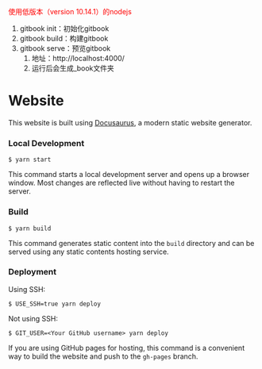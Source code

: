 <font color="red">使用低版本（version 10.14.1）的nodejs</font>

1. gitbook init：初始化gitbook
2. gitbook build：构建gitbook
3. gitbook serve：预览gitbook
    1) 地址：http://localhost:4000/
    2) 运行后会生成_book文件夹


# Website

This website is built using [Docusaurus](https://docusaurus.io/), a modern static website generator.

### Local Development

```
$ yarn start
```

This command starts a local development server and opens up a browser window. Most changes are reflected live without having to restart the server.

### Build

```
$ yarn build
```

This command generates static content into the `build` directory and can be served using any static contents hosting service.

### Deployment

Using SSH:

```
$ USE_SSH=true yarn deploy
```

Not using SSH:

```
$ GIT_USER=<Your GitHub username> yarn deploy
```

If you are using GitHub pages for hosting, this command is a convenient way to build the website and push to the `gh-pages` branch.
